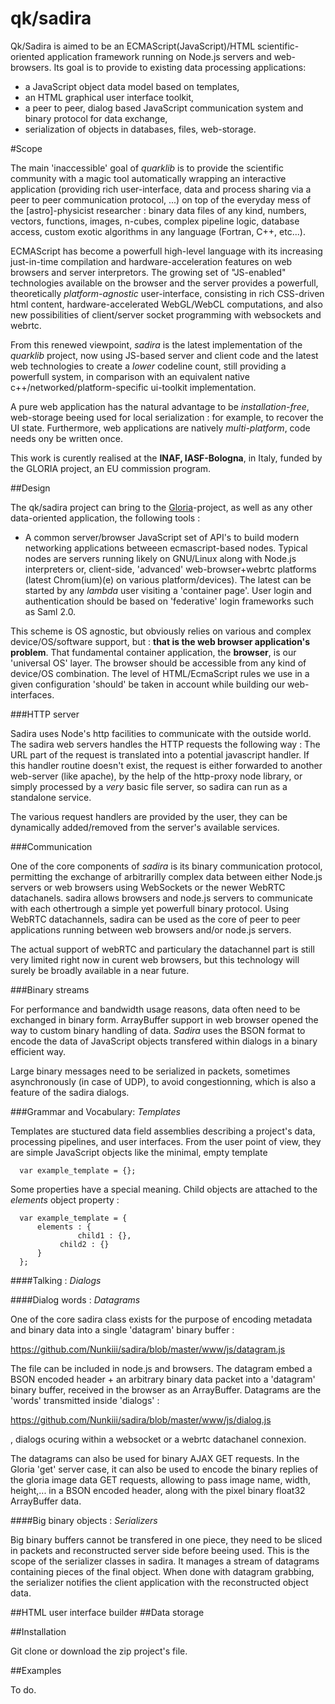 qk/sadira
=====

Qk/Sadira is aimed to be an ECMAScript(JavaScript)/HTML scientific-oriented application framework running on Node.js servers and web-browsers. Its goal is to provide to existing data processing applications: 

* a JavaScript object data model based on templates,
* an HTML graphical user interface toolkit,
* a peer to peer, dialog based JavaScript communication system and binary protocol for data exchange,
* serialization of objects in databases, files, web-storage.

#Scope

The main 'inaccessible' goal of *quarklib* is to provide the scientific community with a magic tool automatically wrapping an interactive application (providing rich user-interface, data and process sharing via a peer to peer communication protocol, ...) on top of the everyday mess of the [astro]-physicist researcher : binary data files of any kind, numbers, vectors, functions, images, n-cubes, complex pipeline logic, database access, custom exotic algorithms in any language (Fortran, C++, etc...).

ECMAScript has become a powerfull high-level language with its increasing just-in-time compilation and hardware-acceleration features on web browsers and server interpretors. The growing set of "JS-enabled" technologies available on the browser and the server provides a powerfull, theoretically *platform-agnostic* user-interface, consisting in rich CSS-driven html content, hardware-accelerated WebGL/WebCL computations, and also new possibilities of client/server socket programming with websockets and webrtc. 

From this renewed viewpoint, *sadira* is the latest implementation of the *quarklib* project, now using JS-based server and client code and the latest web technologies to create a *lower* codeline count, still providing a powerfull system, in comparison with an equivalent native c++/networked/platform-specific ui-toolkit implementation. 

A pure web application has the natural advantage to be  *installation-free*, web-storage beeing used for local serialization :  for example, to recover the UI state. Furthermore, web applications are natively *multi-platform*, code needs ony be written once.

This work is curently realised at the **INAF, IASF-Bologna**, in Italy, funded by the GLORIA project, an EU commission program. 

##Design

The qk/sadira project can bring to the [Gloria][1]-project, as well as any other data-oriented application, the following tools :
 
- A common server/browser JavaScript set of API's to build modern networking applications betweeen ecmascript-based nodes. Typical nodes are servers running likely on GNU/Linux along with Node.js interpreters or, client-side, 'advanced' web-browser+webrtc platforms (latest Chrom(ium)(e) on various platform/devices). The latest can be started by any *lambda* user visiting a 'container page'. User login and authentication should be based on 'federative' login frameworks such as Saml 2.0.

This scheme is OS agnostic, but obviously relies on various and complex device/OS/software support, but : **that is the web browser application's problem**. That fundamental container application, the **browser**, is our 'universal OS' layer. The browser should be accessible from any kind of device/OS combination. The level of HTML/EcmaScript rules we use in a given configuration 'should' be taken in account while building our web-interfaces.

[1]: http://www.gloria-project.eu "GLORIA"

###HTTP server

Sadira uses Node's http facilities to communicate with the outside world. The sadira web servers handles the HTTP requests the following way : The URL part of the request is translated into a potential javascript handler. If this handler routine doesn't exist, the request is either forwarded to another web-server (like apache), by the help of the http-proxy node library, or simply processed by a *very* basic file server, so sadira can run as a standalone service.

The various request handlers are provided by the user, they can be dynamically added/removed from the server's available services.

###Communication

One of the core components of *sadira* is its binary communication protocol, permitting the exchange of arbitrarilly complex data between either Node.js servers or web browsers using WebSockets or the newer WebRTC datachanels. sadira allows browsers and node.js servers to communicate with each othertrough a simple yet powerfull binary protocol. Using WebRTC datachannels, sadira can be used as the core of peer to peer applications running between web browsers and/or node.js servers. 

The actual support of webRTC and particulary the datachannel part is still very limited right now in curent web browsers, but this technology will surely be broadly available in a near future.

###Binary streams

For performance and bandwidth usage reasons, data often need to be exchanged in binary form. ArrayBuffer support in web browser opened the way to custom binary handling of data. *Sadira* uses the BSON format to encode the data of JavaScript objects transfered within dialogs in a binary efficient way. 

Large binary messages need to be serialized in packets, sometimes asynchronously (in case of UDP), to avoid congestionning, which is also a feature of the sadira dialogs.


###Grammar and Vocabulary: *Templates*

Templates are stuctured data field assemblies describing a project's data, processing pipelines, and user interfaces. From the user point of view, they are simple JavaScript objects like the minimal, empty template 

	  var example_template = {};


Some properties have a special meaning. Child objects are attached to the *elements* object property : 

	  var example_template = {
	      elements : {
	      	       child1 : {},
		       child2 : {}
	      }
	  };

	 

####Talking : *Dialogs*


####Dialog words : *Datagrams*


One of the core sadira class exists for the purpose of encoding metadata and binary data into a single 'datagram' binary buffer :

https://github.com/Nunkiii/sadira/blob/master/www/js/datagram.js

The file can be included in node.js and browsers. The datagram embed a BSON encoded header  +  an arbitrary binary data packet into a 'datagram' binary buffer, received in the browser as an ArrayBuffer. Datagrams are the 'words' transmitted inside 'dialogs' :

https://github.com/Nunkiii/sadira/blob/master/www/js/dialog.js

, dialogs ocuring within a websocket or a webrtc datachanel connexion.

The datagrams can also be used for binary AJAX GET requests. In the Gloria 'get' server case, it can also be used to encode the binary replies of the gloria image data GET requests, allowing to pass image name, width, height,... in a BSON encoded header, along with the pixel binary float32 ArrayBuffer data.

####Big binary objects : *Serializers*
   
Big binary buffers cannot be transfered in one piece, they need to be sliced in packets and reconstructed server side before beeing used. This is the scope of the serializer classes in sadira. It manages a stream of datagrams containing pieces of the final object. When done with datagram grabbing, the serializer notifies the client application with the reconstructed object data.

 
##HTML user interface builder 
##Data storage 

##Installation

Git clone or download the zip project's file.

##Examples

To do.

